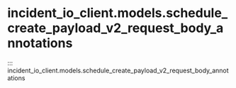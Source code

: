 # incident_io_client.models.schedule_create_payload_v2_request_body_annotations

::: incident_io_client.models.schedule_create_payload_v2_request_body_annotations